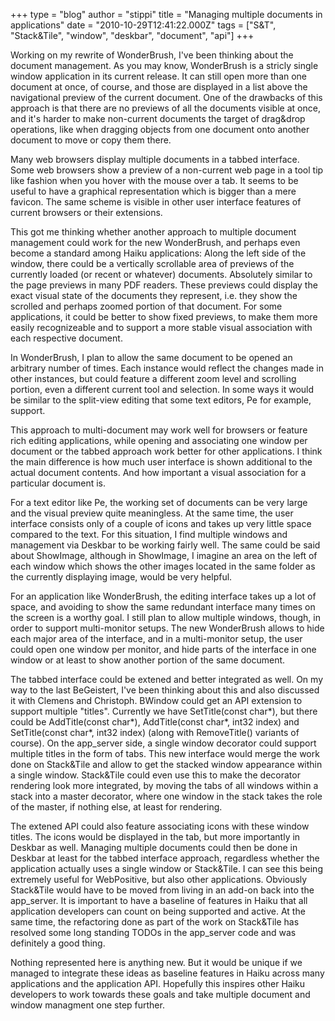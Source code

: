+++
type = "blog"
author = "stippi"
title = "Managing multiple documents in applications"
date = "2010-10-29T12:41:22.000Z"
tags = ["S&T", "Stack&Tile", "window", "deskbar", "document", "api"]
+++

<p>
Working on my rewrite of WonderBrush, I've been thinking about the document management. As you may know, WonderBrush is a stricly single window application in its current release. It can still open more than one document at once, of course, and those are displayed in a list above the navigational preview of the current document. One of the drawbacks of this approach is that there are no previews of all the documents visible at once, and it's harder to make non-current documents the target of drag&drop operations, like when dragging objects from one document onto another document to move or copy them there.
</p>


<!--more-->


<p>
Many web browsers display multiple documents in a tabbed interface. Some web browsers show a preview of a non-current web page in a tool tip like fashion when you hover with the mouse over a tab. It seems to be useful to have a graphical representation which is bigger than a mere favicon. The same scheme is visible in other user interface features of current browsers or their extensions.
</p>

<p>
This got me thinking whether another approach to multiple document management could work for the new WonderBrush, and perhaps even become a standard among Haiku applications: Along the left side of the window, there could be a vertically scrollable area of previews of the currently loaded (or recent or whatever) documents. Absolutely similar to the page previews in many PDF readers. These previews could display the exact visual state of the documents they represent, i.e. they show the scrolled and perhaps zoomed portion of that document. For some applications, it could be better to show fixed previews, to make them more easily recognizeable and to support a more stable visual association with each respective document.
</p>

<p>
In WonderBrush, I plan to allow the same document to be opened an arbitrary number of times. Each instance would reflect the changes made in other instances, but could feature a different zoom level and scrolling portion, even a different current tool and selection. In some ways it would be similar to the split-view editing that some text editors, Pe for example, support.
</p>

<p>
This approach to multi-document may work well for browsers or feature rich editing applications, while opening and associating one window per document or the tabbed approach work better for other applications. I think the main difference is how much user interface is shown additional to the actual document contents. And how important a visual association for a particular document is.
</p>

<p>
For a text editor like Pe, the working set of documents can be very large and the visual preview quite meaningless. At the same time, the user interface consists only of a couple of icons and takes up very little space compared to the text. For this situation, I find multiple windows and management via Deskbar to be working fairly well. The same could be said about ShowImage, although in ShowImage, I imagine an area on the left of each window which shows the other images located in the same folder as the currently displaying image, would be very helpful.
</p>

<p>
For an application like WonderBrush, the editing interface takes up a lot of space, and avoiding to show the same redundant interface many times on the screen is a worthy goal. I still plan to allow multiple windows, though, in order to support multi-monitor setups. The new WonderBrush allows to hide each major area of the interface, and in a multi-monitor setup, the user could open one window per monitor, and hide parts of the interface in one window or at least to show another portion of the same document.
</p>

<p>
The tabbed interface could be extened and better integrated as well. On my way to the last BeGeistert, I've been thinking about this and also discussed it with Clemens and Christoph. BWindow could get an API extension to support multiple "titles". Currently we have SetTitle(const char*), but there could be AddTitle(const char*), AddTitle(const char*, int32 index) and SetTitle(const char*, int32 index) (along with RemoveTitle() variants of course). On the app_server side, a single window decorator could support multiple titles in the form of tabs. This new interface would merge the work done on Stack&Tile and allow to get the stacked window appearance within a single window. Stack&Tile could even use this to make the decorator rendering look more integrated, by moving the tabs of all windows within a stack into a master decorator, where one window in the stack takes the role of the master, if nothing else, at least for rendering.
</p>

<p>
The extened API could also feature associating icons with these window titles. The icons would be displayed in the tab, but more importantly in Deskbar as well. Managing multiple documents could then be done in Deskbar at least for the tabbed interface approach, regardless whether the application actually uses a single window or Stack&Tile. I can see this being extremely useful for WebPositive, but also other applications. Obviously Stack&Tile would have to be moved from living in an add-on back into the app_server. It is important to have a baseline of features in Haiku that all application developers can count on being supported and active. At the same time, the refactoring done as part of the work on Stack&Tile has resolved some long standing TODOs in the app_server code and was definitely a good thing.
</p>

<p>
Nothing represented here is anything new. But it would be unique if we managed to integrate these ideas as baseline features in Haiku across many applications and the application API. Hopefully this inspires other Haiku developers to work towards these goals and take multiple document and window managment one step further.
</p>